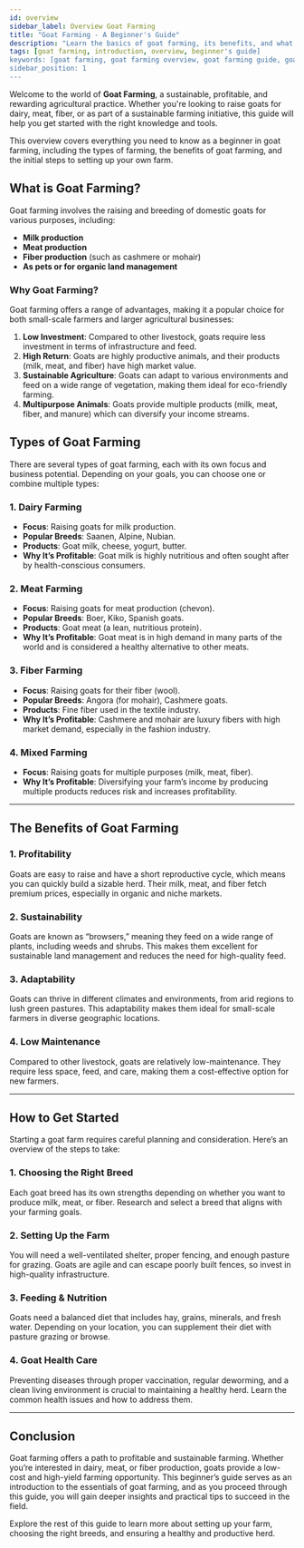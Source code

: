 ```yaml
---
id: overview
sidebar_label: Overview Goat Farming
title: "Goat Farming - A Beginner's Guide"
description: "Learn the basics of goat farming, its benefits, and what it takes to get started."
tags: [goat farming, introduction, overview, beginner's guide]
keywords: [goat farming, goat farming overview, goat farming guide, goat farming for beginners, goat farming benefits, goat farming types, goat farming practices]
sidebar_position: 1
---
```


<!-- ![Goat Farming](../assets/img/intro-banner.png) -->

Welcome to the world of **Goat Farming**, a sustainable, profitable, and rewarding agricultural practice. Whether you're looking to raise goats for dairy, meat, fiber, or as part of a sustainable farming initiative, this guide will help you get started with the right knowledge and tools.

This overview covers everything you need to know as a beginner in goat farming, including the types of farming, the benefits of goat farming, and the initial steps to setting up your own farm.

## What is Goat Farming?

Goat farming involves the raising and breeding of domestic goats for various purposes, including:

- **Milk production**
- **Meat production**
- **Fiber production** (such as cashmere or mohair)
- **As pets or for organic land management**

### Why Goat Farming?

Goat farming offers a range of advantages, making it a popular choice for both small-scale farmers and larger agricultural businesses:

1. **Low Investment**: Compared to other livestock, goats require less investment in terms of infrastructure and feed.
2. **High Return**: Goats are highly productive animals, and their products (milk, meat, and fiber) have high market value.
3. **Sustainable Agriculture**: Goats can adapt to various environments and feed on a wide range of vegetation, making them ideal for eco-friendly farming.
4. **Multipurpose Animals**: Goats provide multiple products (milk, meat, fiber, and manure) which can diversify your income streams.

## Types of Goat Farming

There are several types of goat farming, each with its own focus and business potential. Depending on your goals, you can choose one or combine multiple types:

### 1. **Dairy Farming**
   - **Focus**: Raising goats for milk production.
   - **Popular Breeds**: Saanen, Alpine, Nubian.
   - **Products**: Goat milk, cheese, yogurt, butter.
   - **Why It’s Profitable**: Goat milk is highly nutritious and often sought after by health-conscious consumers.

### 2. **Meat Farming**
   - **Focus**: Raising goats for meat production (chevon).
   - **Popular Breeds**: Boer, Kiko, Spanish goats.
   - **Products**: Goat meat (a lean, nutritious protein).
   - **Why It’s Profitable**: Goat meat is in high demand in many parts of the world and is considered a healthy alternative to other meats.

### 3. **Fiber Farming**
   - **Focus**: Raising goats for their fiber (wool).
   - **Popular Breeds**: Angora (for mohair), Cashmere goats.
   - **Products**: Fine fiber used in the textile industry.
   - **Why It’s Profitable**: Cashmere and mohair are luxury fibers with high market demand, especially in the fashion industry.

### 4. **Mixed Farming**
   - **Focus**: Raising goats for multiple purposes (milk, meat, fiber).
   - **Why It’s Profitable**: Diversifying your farm’s income by producing multiple products reduces risk and increases profitability.

---

## The Benefits of Goat Farming

### 1. **Profitability**
Goats are easy to raise and have a short reproductive cycle, which means you can quickly build a sizable herd. Their milk, meat, and fiber fetch premium prices, especially in organic and niche markets.

### 2. **Sustainability**
Goats are known as “browsers,” meaning they feed on a wide range of plants, including weeds and shrubs. This makes them excellent for sustainable land management and reduces the need for high-quality feed.

### 3. **Adaptability**
Goats can thrive in different climates and environments, from arid regions to lush green pastures. This adaptability makes them ideal for small-scale farmers in diverse geographic locations.

### 4. **Low Maintenance**
Compared to other livestock, goats are relatively low-maintenance. They require less space, feed, and care, making them a cost-effective option for new farmers.

---

## How to Get Started

Starting a goat farm requires careful planning and consideration. Here’s an overview of the steps to take:

### 1. **Choosing the Right Breed**
Each goat breed has its own strengths depending on whether you want to produce milk, meat, or fiber. Research and select a breed that aligns with your farming goals.

### 2. **Setting Up the Farm**
You will need a well-ventilated shelter, proper fencing, and enough pasture for grazing. Goats are agile and can escape poorly built fences, so invest in high-quality infrastructure.

### 3. **Feeding & Nutrition**
Goats need a balanced diet that includes hay, grains, minerals, and fresh water. Depending on your location, you can supplement their diet with pasture grazing or browse.

### 4. **Goat Health Care**
Preventing diseases through proper vaccination, regular deworming, and a clean living environment is crucial to maintaining a healthy herd. Learn the common health issues and how to address them.

---

## Conclusion

Goat farming offers a path to profitable and sustainable farming. Whether you’re interested in dairy, meat, or fiber production, goats provide a low-cost and high-yield farming opportunity. This beginner’s guide serves as an introduction to the essentials of goat farming, and as you proceed through this guide, you will gain deeper insights and practical tips to succeed in the field.

Explore the rest of this guide to learn more about setting up your farm, choosing the right breeds, and ensuring a healthy and productive herd.